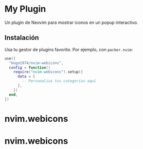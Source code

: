 # My Plugin

Un plugin de Neovim para mostrar iconos en un popup interactivo.

## Instalación

Usa tu gestor de plugins favorito. Por ejemplo, con `packer.nvim`:

```lua
use({
  "Hugo1974/nvim-webicons",
  config = function()
    require("nvim-webicons").setup({
      data = {
        -- Personaliza tus categorías aquí
      },
    })
  end,
})
```
# nvim.webicons
# nvim.webicons
